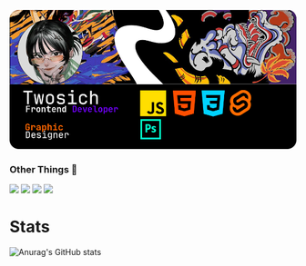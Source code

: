 ![alt text](https://github.com/thalenes/thalenes/blob/main/poster.png)

### Other Things 🍂
<div align="left">
<img src="https://img.shields.io/badge/Dart-0175C2?style=for-the-badge&logo=dart&logoColor=white" />
<img src="https://img.shields.io/badge/Flutter-02569B?style=for-the-badge&logo=flutter&logoColor=white" />
<img src="https://img.shields.io/badge/Go-00ADD8?style=for-the-badge&logo=go&logoColor=white" />
<img src="https://img.shields.io/badge/SAP-0FAAFF?style=for-the-badge&logo=sap&logoColor=white" />
</div>


# Stats 
![Anurag's GitHub stats](https://github-readme-stats.vercel.app/api?username=twosich&show_icons=true&theme=dark)


